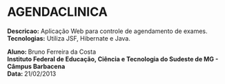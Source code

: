 AGENDACLINICA
==================

<b>Descricao:</b> Aplicação Web para controle de agendamento de exames.<br>
<b>Tecnologias:</b> Utiliza JSF, Hibernate e Java.<br>

<b>Aluno: </b> Bruno Ferreira da Costa<br>
<b>Instituto Federal de Educação, Ciência e Tecnologia do Sudeste de MG - Câmpus Barbacena</b><br>
<b>Data: </b> 21/02/2013<br>
